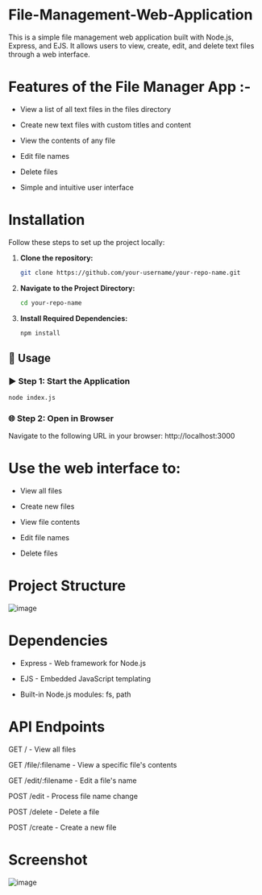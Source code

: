 # File-Management-Web-Application
This is a simple file management web application built with Node.js, Express, and EJS. It allows users to view, create, edit, and delete text files through a web interface.

# Features of the File Manager App :-

- View a list of all text files in the files directory

- Create new text files with custom titles and content

- View the contents of any file

- Edit file names

- Delete files

- Simple and intuitive user interface

# Installation
Follow these steps to set up the project locally:

1. **Clone the repository:**

   ```bash
   git clone https://github.com/your-username/your-repo-name.git

2. **Navigate to the Project Directory:**
   
   ```bash
   cd your-repo-name
   
4. **Install Required Dependencies:**

   ```bash
   npm install


## 🚀 Usage

### ▶️ Step 1: Start the Application

  ```bash
  node index.js
``` 
### 🌐 Step 2: Open in Browser

Navigate to the following URL in your browser: http://localhost:3000

# Use the web interface to:

- View all files

- Create new files

- View file contents

- Edit file names

- Delete files

# Project Structure
![image](https://github.com/user-attachments/assets/d2032bf8-96dd-4f27-a33c-b093c2257edb)


# Dependencies
- Express - Web framework for Node.js
  
- EJS - Embedded JavaScript templating
  
- Built-in Node.js modules: fs, path

# API Endpoints
GET / - View all files

GET /file/:filename - View a specific file's contents

GET /edit/:filename - Edit a file's name

POST /edit - Process file name change

POST /delete - Delete a file

POST /create - Create a new file

# Screenshot
![image](https://github.com/user-attachments/assets/37df8183-b280-4b25-b65f-c38bb4b97c69)



